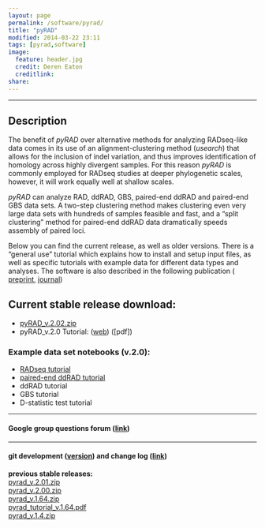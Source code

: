 ```yaml
---
layout: page
permalink: /software/pyrad/
title: "pyRAD"
modified: 2014-03-22 23:11
tags: [pyrad,software]
image:
  feature: header.jpg
  credit: Deren Eaton
  creditlink: 
share: 
---
```


---------------------   

## Description
The benefit of _pyRAD_ over alternative methods for analyzing RADseq-like data comes in its use of an alignment-clustering method (_usearch_) that allows for the inclusion of indel variation, and thus improves identification of homology across highly divergent samples. For this reason _pyRAD_ is commonly employed for RADseq studies at deeper phylogenetic scales, however, it will work equally well at shallow scales. 

_pyRAD_ can analyze RAD, ddRAD, GBS, paired-end ddRAD and paired-end GBS data sets. A two-step clustering method makes clustering even very large data sets with hundreds of samples feasible and fast, and a “split clustering” method for paired-end ddRAD data dramatically speeds assembly of paired loci.

Below you can find the current release, as well as older versions. There is a “general use” tutorial which explains how to install and setup input files, as well as specific tutorials with example data for different data types and analyses. The software is also described in the following publication ( [preprint](http://biorxiv.org/content/early/2013/12/03/001081), [journal](http://bioinformatics.oxfordjournals.org/content/early/2014/03/20/bioinformatics.btu121 ))

## Current stable release download:  

+  [pyRAD_v.2.02.zip](/downloads/pyrad_v.2.02.zip)
+  pyRAD_v.2.0 Tutorial: ([web](http://nbviewer.ipython.org/gist/dereneaton/af9548ea0e94bff99aa0)) ([pdf])

### Example data set notebooks (v.2.0):  
+  [RADseq tutorial](http://nbviewer.ipython.org/gist/dereneaton/1f661bfb205b644086cc)  
+  [paired-end ddRAD tutorial](http://nbviewer.ipython.org/gist/dereneaton/c18bff4ba8bf532ec14b)  
+  ddRAD tutorial
+  GBS tutorial
+  D-statistic test tutorial

--------------------------  

#### Google group questions forum ([link](https://groups.google.com/forum/#!forum/pyrad-users))

---------------------------  

#### git development ([version](https://code.google.com/p/pyrad/)) and change log ([link](https://code.google.com/p/pyrad/source/list))

__previous stable releases:__    
[pyrad_v.2.01.zip](/downloads/pyrad_v.2.01.zip)  
[pyrad_v.2.00.zip](/downloads/pyrad_v.2.0.zip)  
[pyrad_v.1.64.zip](/downloads/pyrad_v.1.64.zip)  
[pyrad_tutorial_v.1.64.pdf](/downloads/pyrad_v.1.64.zip)  
[pyrad_v.1.4.zip](/downloads/pyrad_v.1.4.zip)  
